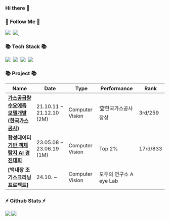 ### Hi there 👋

<!--
**ujina123/ujina123** is a ✨ _special_ ✨ repository because its `README.md` (this file) appears on your GitHub profile.

Here are some ideas to get you started:

- 🔭 I’m currently working on ...
- 🌱 I’m currently learning ...
- 👯 I’m looking to collaborate on ...
- 🤔 I’m looking for help with ...
- 💬 Ask me about ...
- 📫 How to reach me: ...
- 😄 Pronouns: ...
- ⚡ Fun fact: ...
-->

<h3>🌱 Follow Me 🌱</h3>
<p>
  <a href="https://leeyujin.tistory.com"><img src="https://img.shields.io/badge/Tech%20Blog-11B48A?style=flat-square&logo=Vimeo&logoColor=white&link=https://leeyujin.tistory.com"/></a>&nbsp
  <a href="mailto:dldbwls7182@gmail.com"><img src="https://img.shields.io/badge/Gmail-d14836?style=flat-square&logo=Gmail&logoColor=white&link=dldbwls7182@gmail.com"/>      </a>&nbsp
  
</p>

<h3>📚 Tech Stack 📚</h3>
<p>
  <img src="https://img.shields.io/badge/Python-3766AB?style=flat-square&logo=Python&logoColor=white"/></a>&nbsp 
  <img src="https://img.shields.io/badge/Mysql-E6B91E?style=flat-square&logo=MySql&logoColor=white"/></a>&nbsp 
  <img src="https://img.shields.io/badge/Docker-2496ED?style=flat-square&logo=Docker&logoColor=white"/></a>&nbsp 
  <img src="https://img.shields.io/badge/Django-092E20?style=flat-square&logo=Django&logoColor=white"/></a>&nbsp 
</p>
<h3>📚 Project 📚</h3>

|Name|Date|Type|Performance|Rank|
|---|---|---|---|---|
|**[가스공급량 수요예측 모델개발(한국가스공사)](https://dacon.io/competitions/official/235830/overview/description)**|21.10.11 ~ 21.12.10 (2M)|Computer Vision|:trophy:한국가스공사장상|3rd/259|
|**[합성데이터 기반 객체 탐지 AI 경진대회](https://dacon.io/competitions/official/236107/overview/description)**|23.05.08 ~ 23.06.19 (1M)|Computer Vision|Top 2%|17rd/833|
|**[백내장 조기스크리닝 프로젝트]**|24.10. ~ |Computer Vision|모두의 연구소 A eye Lab|



<h3>⚡ Github Stats ⚡</h3>
<p>
  <a href="https://github.com/ujina123/github-readme-stats">
    <img align="left" src="https://github-readme-stats.vercel.app/api?username=ujina123&exclude_repo=github-readme-stats" />
  </a>
  <a href="https://github.com/ujina123/github-readme-stats">
    <img align="rigth" src="https://github-readme-stats.vercel.app/api/top-langs/?username=ujina123" />
  </a>
</p>
